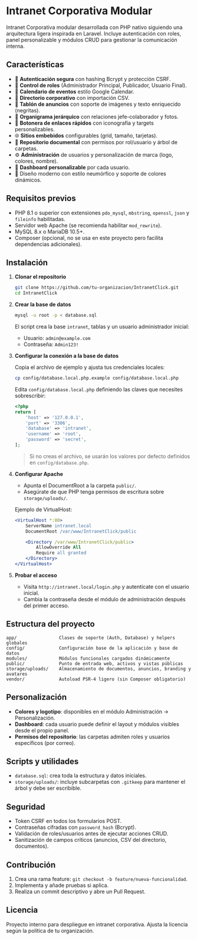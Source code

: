 # Intranet Corporativa Modular

Intranet Corporativa modular desarrollada con PHP nativo siguiendo una arquitectura ligera inspirada en Laravel. Incluye autenticación con roles, panel personalizable y módulos CRUD para gestionar la comunicación interna.

## Características

- 🔐 **Autenticación segura** con hashing Bcrypt y protección CSRF.
- 👥 **Control de roles** (Administrador Principal, Publicador, Usuario Final).
- 📅 **Calendario de eventos** estilo Google Calendar.
- 📇 **Directorio corporativo** con importación CSV.
- 📰 **Tablón de anuncios** con soporte de imágenes y texto enriquecido (negritas).
- 🌳 **Organigrama jerárquico** con relaciones jefe-colaborador y fotos.
- 🔗 **Botonera de enlaces rápidos** con iconografía y targets personalizables.
- 🌐 **Sitios embebidos** configurables (grid, tamaño, tarjetas).
- 📁 **Repositorio documental** con permisos por rol/usuario y árbol de carpetas.
- ⚙️ **Administración** de usuarios y personalización de marca (logo, colores, nombre).
- 🧱 **Dashboard personalizable** por cada usuario.
- 🎨 Diseño moderno con estilo neumórfico y soporte de colores dinámicos.

## Requisitos previos

- PHP 8.1 o superior con extensiones `pdo_mysql`, `mbstring`, `openssl`, `json` y `fileinfo` habilitadas.
- Servidor web Apache (se recomienda habilitar `mod_rewrite`).
- MySQL 8.x o MariaDB 10.5+.
- Composer (opcional, no se usa en este proyecto pero facilita dependencias adicionales).

## Instalación

1. **Clonar el repositorio**
   ```bash
   git clone https://github.com/tu-organizacion/IntranetClick.git
   cd IntranetClick
   ```

2. **Crear la base de datos**
   ```bash
   mysql -u root -p < database.sql
   ```

   El script crea la base `intranet`, tablas y un usuario administrador inicial:
   - Usuario: `admin@example.com`
   - Contraseña: `Admin123!`

3. **Configurar la conexión a la base de datos**

   Copia el archivo de ejemplo y ajusta tus credenciales locales:
   ```bash
   cp config/database.local.php.example config/database.local.php
   ```

   Edita `config/database.local.php` definiendo las claves que necesites sobrescribir:
   ```php
   <?php
   return [
       'host' => '127.0.0.1',
       'port' => '3306',
       'database' => 'intranet',
       'username' => 'root',
       'password' => 'secret',
   ];
   ```

   > Si no creas el archivo, se usarán los valores por defecto definidos en `config/database.php`.

4. **Configurar Apache**

   - Apunta el DocumentRoot a la carpeta `public/`.
   - Asegúrate de que PHP tenga permisos de escritura sobre `storage/uploads/`.

   Ejemplo de VirtualHost:
   ```apache
   <VirtualHost *:80>
       ServerName intranet.local
       DocumentRoot /var/www/IntranetClick/public

       <Directory /var/www/IntranetClick/public>
           AllowOverride All
           Require all granted
       </Directory>
   </VirtualHost>
   ```

5. **Probar el acceso**

   - Visita `http://intranet.local/login.php` y autentícate con el usuario inicial.
   - Cambia la contraseña desde el módulo de administración después del primer acceso.

## Estructura del proyecto

```
app/                Clases de soporte (Auth, Database) y helpers globales
config/             Configuración base de la aplicación y base de datos
modules/            Módulos funcionales cargados dinámicamente
public/             Punto de entrada web, activos y vistas públicas
storage/uploads/    Almacenamiento de documentos, anuncios, branding y avatares
vendor/             Autoload PSR-4 ligero (sin Composer obligatorio)
```

## Personalización

- **Colores y logotipo**: disponibles en el módulo Administración → Personalización.
- **Dashboard**: cada usuario puede definir el layout y módulos visibles desde el propio panel.
- **Permisos del repositorio**: las carpetas admiten roles y usuarios específicos (por correo).

## Scripts y utilidades

- `database.sql`: crea toda la estructura y datos iniciales.
- `storage/uploads/`: incluye subcarpetas con `.gitkeep` para mantener el árbol y debe ser escribible.

## Seguridad

- Token CSRF en todos los formularios POST.
- Contraseñas cifradas con `password_hash` (Bcrypt).
- Validación de roles/usuarios antes de ejecutar acciones CRUD.
- Sanitización de campos críticos (anuncios, CSV del directorio, documentos).

## Contribución

1. Crea una rama feature: `git checkout -b feature/nueva-funcionalidad`.
2. Implementa y añade pruebas si aplica.
3. Realiza un commit descriptivo y abre un Pull Request.

## Licencia

Proyecto interno para despliegue en intranet corporativa. Ajusta la licencia según la política de tu organización.
